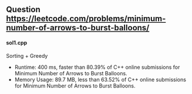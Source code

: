 ## Question https://leetcode.com/problems/minimum-number-of-arrows-to-burst-balloons/

#### sol1.cpp
Sorting + Greedy
* Runtime: 400 ms, faster than 80.39% of C++ online submissions for Minimum Number of Arrows to Burst Balloons.
* Memory Usage: 89.7 MB, less than 63.52% of C++ online submissions for Minimum Number of Arrows to Burst Balloons.
